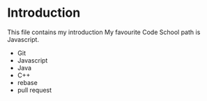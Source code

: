 Introduction
==========

This file contains my introduction
My favourite Code School path is Javascript.
* Git
* Javascript
* Java
* C++
* rebase
* pull request

